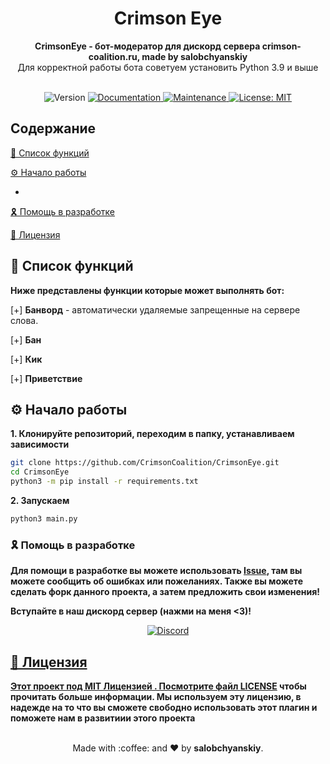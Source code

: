 <div align="center">
 <h1 align="center"> Crimson Eye </h1>
 <strong>CrimsonEye - бот-модератор для дискорд сервера crimson-coalition.ru, made by salobchyanskiy</strong><br />Для корректной работы бота советуем установить Python 3.9 и выше<br /><br/>

 
<p>
  <img alt="Version" src="https://img.shields.io/badge/version-0.1-blue.svg?cacheSeconds=2592000" />
  <a href="https://github.com/kefranabg/readme-md-generator#readme" target="_blank">
    <img alt="Documentation" src="https://img.shields.io/badge/documentation-yes-brightgreen.svg" />
  </a>
  <a href="https://github.com/kefranabg/readme-md-generator/graphs/commit-activity" target="_blank">
    <img alt="Maintenance" src="https://img.shields.io/badge/Maintained%3F-yes-green.svg" />
  </a>
  <a href="https://github.com/kefranabg/readme-md-generator/blob/master/LICENSE" target="_blank">
    <img alt="License: MIT" src="https://img.shields.io/github/license/CrimsonCoalition/CrimsonEye" />
  </a>
</p>
 </div>

## Содержание
[📝 Список функций](https://github.com/CrimsonCoalition/CrimsonEye?tab=readme-ov-file#%D1%81%D0%BF%D0%B8%D1%81%D0%BE%D0%BA-%D1%84%D1%83%D0%BD%D0%BA%D1%86%D0%B8%D0%B9)

[⚙️ Начало работы]()
- []()

[🎗 Помощь в разработке]()

[📃 Лицензия]()

## 📝 Список функций
**Ниже представлены функции которые может выполнять бот:**

[+] **Банворд** - автоматически удаляемые запрещенные на сервере слова.

[+] **Бан**

[+] **Кик**

[+] **Приветствие**

## ⚙️ Начало работы

**1. Клонируйте репозиторий, переходим в папку, устанавливаем зависимости**

   
```bash
git clone https://github.com/CrimsonCoalition/CrimsonEye.git
cd CrimsonEye
python3 -m pip install -r requirements.txt
```

**2. Запускаем**

```bash
python3 main.py
```

### 🎗 Помощь в разработке

**Для помощи в разработке вы можете использовать [Issue](https://github.com/CrimsonCoalition/CrimsonEye/issues), там вы можете сообщить об ошибках или пожеланиях. Также вы можете сделать форк данного проекта, а затем предложить свои изменения!**

**Вступайте в наш дискорд сервер (нажми на меня <3)!**
  
<p align="center">
<a href="https://discord.gg/"><img title="Discord" src="https://discord.com/assets/364fc8a0ee7fcebf47ca6ebd16ec12f1.svg"</a>
</p>
  
  
## 📃 Лицензия
  
**Этот проект под MIT Лицензией . Посмотрите файл [LICENSE](https://github.com/CrimsonCoalition/CrimsonEye/main/License) чтобы прочитать больше информации. Мы используем эту лицензию, в надежде на то что вы сможете свободно использовать этот плагин и поможете нам в развитиии этого проекта**
  
<p align="center">
<br/>
  Made with :coffee: and ❤️ by <b>salobchyanskiy</b>.
<p/> 

